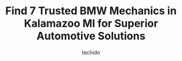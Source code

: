---
layout: ampstory
image: https://images.unsplash.com/photo-1503736334956-4c8f8e92946d?ixlib=rb-4.0.3&ixid=MnwxMjA3fDB8MHxwaG90by1wYWdlfHx8fGVufDB8fHx8&auto=format&fit=crop&w=640&h=853&q=80
author: techidn
featured: false
description: Entrust your vehicle to the 7 best BMW Mechanic in Kalamazoo MI, USA and experience the difference they can make. With their extensive knowledge, state-of-the-art facilities, and commitment 
title: Find 7 Trusted BMW Mechanics in Kalamazoo MI for Superior Automotive Solutions
cover:
   title: Find 7 Trusted BMW Mechanics in Kalamazoo MI for Superior Automotive Solutions
   subtitle: Rickpate
   background: https://images.unsplash.com/photo-1503736334956-4c8f8e92946d?ixlib=rb-4.0.3&ixid=MnwxMjA3fDB8MHxwaG90by1wYWdlfHx8fGVufDB8fHx8&auto=format&fit=crop&w=640&h=853&q=80

pages: 
 - layout: thirds
   top: <h1>#1 Zeigler BMW of Kalamazoo</h1>
   bottom: "<p>My wife and I drove down from Grand Haven to look a a particular X3. Brandon asked us a few questions and then explained and demonstrated some of the Key features of the </p>"
   background: https://www.knot35.com/toplist/wp-content/uploads/2023/06/best-bmw-mechanic-1-in-kalamazoo-mi-1685839723.jpeg
   backgroundblur: true
 - layout: thirds
   top: <h1>#2 Otto Kihm Tire And Service</h1>
   bottom: "<p>425 E Vine St, Kalamazoo, MI 49001, United States</p>"
   background: https://www.knot35.com/toplist/wp-content/uploads/2023/06/best-bmw-mechanic-2-in-kalamazoo-mi-1685839723.jpeg
   cta:
      link: https://www.knot35.com/toplist/find-7-trusted-bmw-mechanics-in-kalamazoo-mi-for-superior-automotive-solutions/
      text: Find 7 Trusted BMW Mechanics in Kalamazoo MI for Superior Automotive Solutions
 - layout: thirds
   top: <h1>#3 Woodwards Garage</h1>
   bottom: "<p>201 E Alcott St, Kalamazoo, MI 49001, United States</p>"
   background: https://www.knot35.com/toplist/wp-content/uploads/2023/06/best-bmw-mechanic-3-in-kalamazoo-mi-1685839724.jpeg
   cta:
      link: https://www.knot35.com/toplist/find-7-trusted-bmw-mechanics-in-kalamazoo-mi-for-superior-automotive-solutions/
      text: Find 7 Trusted BMW Mechanics in Kalamazoo MI for Superior Automotive Solutions
 - layout: thirds
   top: <h1>#4 Flying Dog Garage</h1>
   bottom: "<p>238 W Mosel Ave, Kalamazoo, MI 49004, United States</p>"
   background: https://images.unsplash.com/photo-1614648718611-0635f29016cb?ixlib=rb-4.0.3&ixid=MnwxMjA3fDB8MHxwaG90by1wYWdlfHx8fGVufDB8fHx8&auto=format&fit=crop&w=640&h=853&q=80
   cta:
      link: https://www.knot35.com/toplist/find-7-trusted-bmw-mechanics-in-kalamazoo-mi-for-superior-automotive-solutions/
      text: Find 7 Trusted BMW Mechanics in Kalamazoo MI for Superior Automotive Solutions
 - layout: thirds
   top: <h1>#5 Walters Auto Service</h1>
   bottom: "<p>5617 W Michigan Ave, Kalamazoo, MI 49009, United States</p>"
   background: https://images.unsplash.com/photo-1618005182384-a83a8bd57fbe?ixlib=rb-4.0.3&ixid=MnwxMjA3fDB8MHxwaG90by1wYWdlfHx8fGVufDB8fHx8&auto=format&fit=crop&w=640&h=853&q=80
   cta:
      link: https://www.knot35.com/toplist/find-7-trusted-bmw-mechanics-in-kalamazoo-mi-for-superior-automotive-solutions/
      text: Find 7 Trusted BMW Mechanics in Kalamazoo MI for Superior Automotive Solutions
 - layout: thirds
   top: <h1>#6 Westnedge Auto</h1>
   bottom: "<p>1116 S Westnedge Ave, Kalamazoo, MI 49008, United States</p>"
   background: https://images.unsplash.com/photo-1462556791646-c201b8241a94?ixlib=rb-4.0.3&ixid=MnwxMjA3fDB8MHxwaG90by1wYWdlfHx8fGVufDB8fHx8&auto=format&fit=crop&w=640&h=853&q=80
   cta:
      link: https://www.knot35.com/toplist/find-7-trusted-bmw-mechanics-in-kalamazoo-mi-for-superior-automotive-solutions/
      text: Find 7 Trusted BMW Mechanics in Kalamazoo MI for Superior Automotive Solutions
 - layout: thirds
   top: <h1>#7 Shoemakers Garage</h1>
   bottom: "<p>633 E Crosstown Pkwy, Kalamazoo, MI 49001, United States</p>"
   background: https://images.unsplash.com/photo-1564951434112-64d74cc2a2d7?ixlib=rb-4.0.3&ixid=MnwxMjA3fDB8MHxwaG90by1wYWdlfHx8fGVufDB8fHx8&auto=format&fit=crop&w=640&h=853&q=80
   cta:
      link: https://www.knot35.com/toplist/find-7-trusted-bmw-mechanics-in-kalamazoo-mi-for-superior-automotive-solutions/
      text: Find 7 Trusted BMW Mechanics in Kalamazoo MI for Superior Automotive Solutions
 - layout: thirds
   middle: Continue reading...
   background: https://images.unsplash.com/photo-1527067829737-402993088e6b?ixlib=rb-4.0.3&ixid=MnwxMjA3fDB8MHxwaG90by1wYWdlfHx8fGVufDB8fHx8&auto=format&fit=crop&w=640&h=853&q=80
   cta:
      link: https://www.knot35.com/toplist/find-7-trusted-bmw-mechanics-in-kalamazoo-mi-for-superior-automotive-solutions/
      text: Find 7 Trusted BMW Mechanics in Kalamazoo MI for Superior Automotive Solutions
      
---